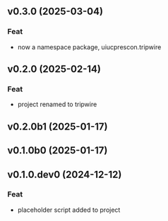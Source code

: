 ## v0.3.0 (2025-03-04)

### Feat

- now a namespace package, uiucprescon.tripwire

## v0.2.0 (2025-02-14)

### Feat

- project renamed to tripwire

## v0.2.0b1 (2025-01-17)

## v0.1.0b0 (2025-01-17)

## v0.1.0.dev0 (2024-12-12)

### Feat

- placeholder script added to project
